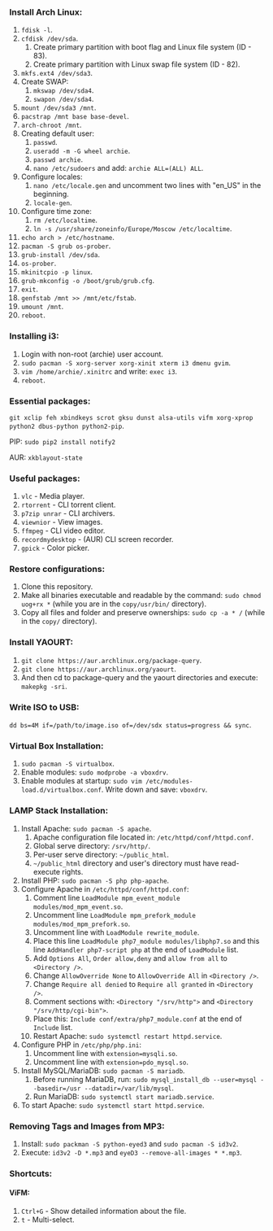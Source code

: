 ### Install Arch Linux:
1. ```fdisk -l```.
2. ```cfdisk /dev/sda```.
    1. Create primary partition with boot flag and Linux file system (ID - 83).
    2. Create primary partition with Linux swap file system (ID - 82).
3. ```mkfs.ext4 /dev/sda3```.
4. Create SWAP:
    1. ```mkswap /dev/sda4```.
    2. ```swapon /dev/sda4```.
5. ```mount /dev/sda3 /mnt```.
6. ```pacstrap /mnt base base-devel```.
7. ```arch-chroot /mnt```.
8. Creating default user:
    1. ```passwd```.
    2. ```useradd -m -G wheel archie```.
    3. ```passwd archie```.
    4. ```nano /etc/sudoers``` and add: ```archie ALL=(ALL) ALL```.
9. Configure locales:
    1. ```nano /etc/locale.gen``` and uncomment two lines with "en_US" in the beginning.
    2. ```locale-gen```.
10. Configure time zone:
    1. ```rm /etc/localtime```.
    2. ```ln -s /usr/share/zoneinfo/Europe/Moscow /etc/localtime```.
11. ```echo arch > /etc/hostname```.
12. ```pacman -S grub os-prober```.
13. ```grub-install /dev/sda```.
14. ```os-prober```.
15. ```mkinitcpio -p linux```.
16. ```grub-mkconfig -o /boot/grub/grub.cfg```.
17. ```exit```.
18. ```genfstab /mnt >> /mnt/etc/fstab```.
19. ```umount /mnt```.
20. ```reboot```.

### Installing i3:
1. Login with non-root (archie) user account.
2. ```sudo pacman -S xorg-server xorg-xinit xterm i3 dmenu gvim```.
3. ```vim /home/archie/.xinitrc``` and write: ```exec i3```.
4. ```reboot```.

### Essential packages:
```git xclip feh xbindkeys scrot gksu dunst alsa-utils vifm xorg-xprop python2 dbus-python python2-pip```.

PIP: ```sudo pip2 install notify2```

AUR: ```xkblayout-state```

### Useful packages:
1. ```vlc``` - Media player.
2. ```rtorrent``` - CLI torrent client.
3. ```p7zip unrar``` - CLI archivers.
4. ```viewnior``` - View images.
5. ```ffmpeg``` - CLI video editor.
6. ```recordmydesktop``` - (AUR) CLI screen recorder.
7. ```gpick``` - Color picker.

### Restore configurations:
1. Clone this repository.
2. Make all binaries executable and readable by the command: ```sudo chmod uog+rx *``` (while you are in the ```copy/usr/bin/``` directory).
3. Copy all files and folder and preserve ownerships: ```sudo cp -a * /``` (while in the ```copy/``` directory).

### Install YAOURT:
1. ```git clone https://aur.archlinux.org/package-query```.
2. ```git clone https://aur.archlinux.org/yaourt```.
3. And then cd to package-query and the yaourt directories and execute: ```makepkg -sri```.

### Write ISO to USB:
```dd bs=4M if=/path/to/image.iso of=/dev/sdx status=progress && sync```.

### Virtual Box Installation:
1. ```sudo pacman -S virtualbox```.
2. Enable modules: ```sudo modprobe -a vboxdrv```.
3. Enable modules at startup: ```sudo vim /etc/modules-load.d/virtualbox.conf```. Write down and save: ```vboxdrv```.

### LAMP Stack Installation:
1. Install Apache: ```sudo pacman -S apache```.
    1. Apache configuration file located in: ```/etc/httpd/conf/httpd.conf```.
    2. Global serve directory: ```/srv/http/```.
    3. Per-user serve directory: ```~/public_html```.
    4. ```~/public_html``` directory and user's directory must have read-execute rights.
2. Install PHP: ```sudo pacman -S php php-apache```.
3. Configure Apache in ```/etc/httpd/conf/httpd.conf```:
    1. Comment line ```LoadModule mpm_event_module modules/mod_mpm_event.so```.
    1. Uncomment line ```LoadModule mpm_prefork_module modules/mod_mpm_prefork.so```.
    1. Uncomment line with ```LoadModule rewrite_module```.
    2. Place this line ```LoadModule php7_module modules/libphp7.so``` and this line ```AddHandler php7-script php``` at the end of ```LoadModule``` list.
    1. Add ```Options All```, ```Order allow,deny``` and ```allow from all``` to ```<Directory />```.
    1. Change ```AllowOverride None``` to ```AllowOverride All``` in ```<Directory />```.
    1. Change ```Require all denied``` to ```Require all granted``` in ```<Directory />```.
    1. Comment sections with: ```<Directory "/srv/http">``` and ```<Directory "/srv/http/cgi-bin">```.
    3. Place this: ```Include conf/extra/php7_module.conf``` at the end of ```Include``` list.
    4. Restart Apache: ```sudo systemctl restart httpd.service```.
1. Configure PHP in ```/etc/php/php.ini```:
    1. Uncomment line with ```extension=mysqli.so```.
    2. Uncomment line with ```extension=pdo_mysql.so```.
4. Install MySQL/MariaDB: ```sudo pacman -S mariadb```.
    1. Before running MariaDB, run: ```sudo mysql_install_db --user=mysql --basedir=/usr --datadir=/var/lib/mysql```.
    2. Run MariaDB: ```sudo systemctl start mariadb.service```.
5. To start Apache: ```sudo systemctl start httpd.service```.

### Removing Tags and Images from MP3:
1. Install: ```sudo packman -S python-eyed3``` and ```sudo pacman -S id3v2```.
2. Execute: ```id3v2 -D *.mp3``` and ```eyeD3 --remove-all-images * *.mp3```.

### Shortcuts:
#### ViFM:
1. ```Ctrl+G``` - Show detailed information about the file.
2. ```t``` - Multi-select.
